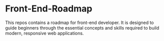 # Front-End-Roadmap
This repos contains a roadmap for front-end developer. It is designed to guide beginners through the essential concepts and skills required to build modern, responsive web applications.
